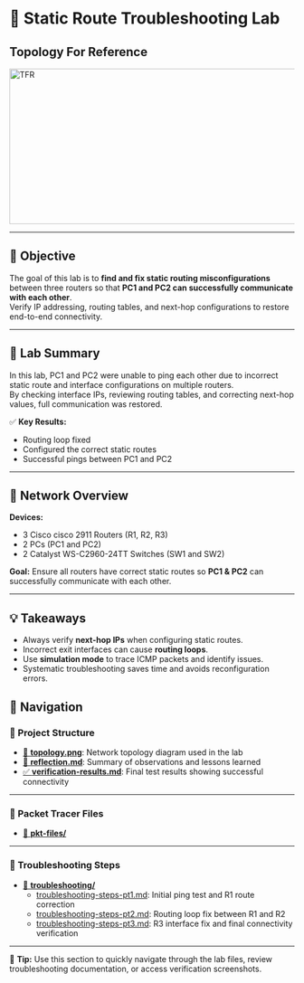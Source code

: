 # 🧭 Static Route Troubleshooting Lab

## Topology For Reference
<img width="682" height="275" alt="TFR" src="https://github.com/user-attachments/assets/b06669f8-b20c-4d9d-98e8-f4abeefac4a9" />

---

## 🎯 Objective
The goal of this lab is to **find and fix static routing misconfigurations** between three routers so that **PC1 and PC2 can successfully communicate with each other**.  
Verify IP addressing, routing tables, and next-hop configurations to restore end-to-end connectivity.

---

## 🧠 Lab Summary
In this lab, PC1 and PC2 were unable to ping each other due to incorrect static route and interface configurations on multiple routers.  
By checking interface IPs, reviewing routing tables, and correcting next-hop values, full communication was restored.

✅ **Key Results:**
- Routing loop fixed  
- Configured the correct static routes  
- Successful pings between PC1 and PC2  

---

## 🧩 Network Overview
**Devices:**
- 3 Cisco cisco 2911 Routers (R1, R2, R3)
- 2 PCs (PC1 and PC2)
- 2 Catalyst WS-C2960-24TT Switches (SW1 and SW2)

**Goal:** Ensure all routers have correct static routes so **PC1 & PC2** can successfully communicate with each other.

---

## 💡 Takeaways
- Always verify **next-hop IPs** when configuring static routes.  
- Incorrect exit interfaces can cause **routing loops**.  
- Use **simulation mode** to trace ICMP packets and identify issues.  
- Systematic troubleshooting saves time and avoids reconfiguration errors.

## 🧭 Navigation

### 📂 Project Structure

- [🧩 **topology.png**](topology.png): Network topology diagram used in the lab  
- [🧾 **reflection.md**](reflection.md): Summary of observations and lessons learned  
- [✅ **verification-results.md**](verification-results.md): Final test results showing successful connectivity  

---

### 🧰 Packet Tracer Files
- [📁 **pkt-files/**](pkt-files)  

---

### 🔧 Troubleshooting Steps
- [📁 **troubleshooting/**](troubleshooting)  
  - [troubleshooting-steps-pt1.md](troubleshooting/troubleshooting-steps-pt1.md): Initial ping test and R1 route correction  
  - [troubleshooting-steps-pt2.md](troubleshooting/troubleshooting-steps-pt2.md): Routing loop fix between R1 and R2  
  - [troubleshooting-steps-pt3.md](troubleshooting/troubleshooting-steps-pt3.md): R3 interface fix and final connectivity verification  

---

📌 **Tip:** Use this section to quickly navigate through the lab files, review troubleshooting documentation, or access verification screenshots.
